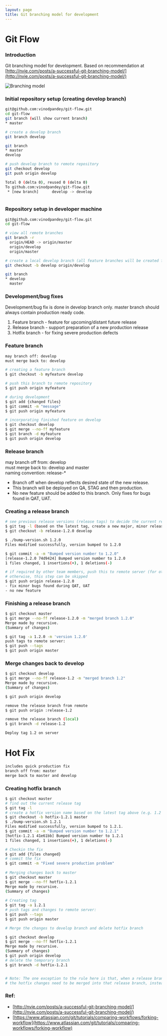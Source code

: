 ```yaml
---
layout: page
title: Git branching model for development
---
```

# Git Flow

### Introduction

Git branching model for development. 
Based on recommendation at 
[http://nvie.com/posts/a-successful-git-branching-model/](http://nvie.com/posts/a-successful-git-branching-model/)

![Branching model](./images/git-model@2x.png)

### Initial repository setup (creating develop branch)
```sh
git@github.com:vinodpandey/git-flow.git
cd git-flow    
git branch (will show current branch)  
* master  

# create a develop branch  
git branch develop  

git branch  
* master  
develop 

# push develop branch to remote repository  
git checkout develop  
git push origin develop

Total 0 (delta 0), reused 0 (delta 0)
To github.com:vinodpandey/git-flow.git
 * [new branch]      develop -> develop
 
```

### Repository setup in developer machine
```sh
git@github.com:vinodpandey/git-flow.git
cd git-flow   

# view all remote branches  
git branch -r  
  origin/HEAD -> origin/master  
  origin/develop  
  origin/master  

# create a local develop branch (all feature branches will be created from develop)  
git checkout -b develop origin/develop  

git branch  
* develop  
  master  
```


### Development/bug fixes

Development/bug fix is done in develop branch only. master branch should always contain production ready code. 

1. Feature branch - feature for upcoming/distant future release  
2. Release branch - support preparation of a new production release    
3. Hotfix branch - for fixing severe production defects  

### Feature branch  

```sh 
may branch off: develop  
must merge back to: develop  

# creating a feature branch  
$ git checkout -b myfeature develop  

# push this branch to remote repository
$ git push origin myfeature

# during development
$ git add {changed files}
$ git commit -m "message"
$ git push origin myfeature

# incorporating finished feature on develop  
$ git checkout develop  
$ git merge --no-ff myfeature  
$ git branch -d myfeature  
$ git push origin develop  
```



### Release branch  
may branch off from: develop  
must merge back to: develop and master  
naming convention: release-*  

- Branch off when develop reflects desired state of the new release.  
- This branch will be deployed on QA, STAG and then production.  
- No new feature should be added to this branch. Only fixes for bugs found in QAT, UAT.  

### Creating a release branch  
```sh
# see previous release versions (release tags) to decide the current release version  
$ git tag -l (based on the latest tag, create a new major, minor release branch below)    
$ git checkout -b release-1.2.0 develop  

$ ./bump-version.sh 1.2.0
Files modified successfully, version bumped to 1.2.0

$ git commit -a -m "Bumped version number to 1.2.0"
[release-1.2.0 74d9424] Bumped version number to 1.2.0
1 files changed, 1 insertions(+), 1 deletions(-)

# if required by other team members, push this to remote server (for others to work on it, will be deleted later)  
# otherwise, this step can be skipped
$ git push origin release-1.2.0  
- fix minor bugs found during QAT, UAT   
- no new feature  
```

### Finishing a release branch
```sh
$ git checkout master  
$ git merge --no-ff release-1.2.0 -m "merged branch 1.2.0"  
Merge made by recursive.
(Summary of changes)

$ git tag -a 1.2.0 -m 'version 1.2.0'  
push tags to remote server:
$ git push --tags  
$ git push origin master  
```

### Merge changes back to develop  
```sh
$ git checkout develop  
$ git merge --no-ff release-1.2 -m "merged branch 1.2"   
Merge made by recursive.
(Summary of changes)

$ git push origin develop  

remove the release branch from remote
$ git push origin :release-1.2  

remove the release branch (local)   
$ git branch -d release-1.2  

Deploy tag 1.2 on server  
```

# Hot Fix  
```sh
includes quick production fix
branch off from: master  
merge back to master and develop    
```

### Creating hotfix branch  
```sh
$ git checkout master  
# find out the current release tag   
$ git tag -l  
# create a hotfix version name based on the latest tag above (e.g. 1.2 for below naming convention)  
$ git checkout -b hotfix-1.2.1 master  
$ ./bump-version.sh 1.2.1    
Files modified successfully, version bumped to 1.2.1.
$ git commit -a -m "Bumped version number to 1.2.1"  
[hotfix-1.2.1 41e61bb] Bumped version number to 1.2.1  
1 files changed, 1 insertions(+), 1 deletions(-)  

# Checkin the fix  
$ git add {files changed}  
# commit the fix  
$ git commit -m "Fixed severe production problem" 
 
# Merging changes back to master
$ git checkout master  
$ git merge --no-ff hotfix-1.2.1  
Merge made by recursive.
(Summary of changes)
 
# Creating tag
$ git tag -a 1.2.1  
# push tags and changes to remote server:
$ git push --tags  
$ git push origin master  

# Merge the changes to develop branch and delete hotfix branch    

$ git checkout develop  
$ git merge --no-ff hotfix-1.2.1  
Merge made by recursive.
(Summary of changes)
$ git push origin develop  
# delete the temporary branch    
$ git branch -d hotfix-1.2.1   


# Note: The one exception to the rule here is that, when a release branch currently exists,   
# the hotfix changes need to be merged into that release branch, instead of develop.

```

### Ref: 
* [http://nvie.com/posts/a-successful-git-branching-model/](http://nvie.com/posts/a-successful-git-branching-model/)  
* [https://www.atlassian.com/git/tutorials/comparing-workflows/forking-workflow](https://www.atlassian.com/git/tutorials/comparing-workflows/forking-workflow)
